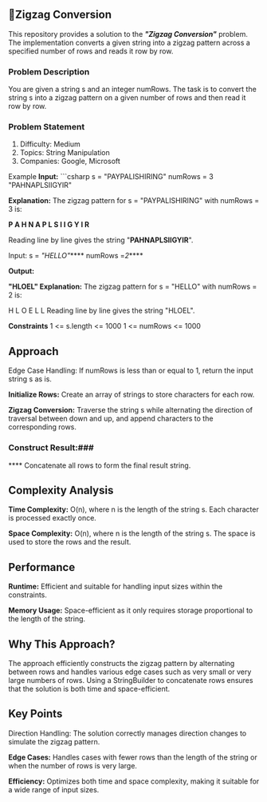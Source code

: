 ## 🐛Zigzag Conversion

This repository provides a solution to the **_"Zigzag Conversion"_** problem. The implementation converts a given string
into a zigzag pattern across a specified number of rows and reads it row by row.

### Problem Description

You are given a string s and an integer numRows. The task is to convert the string s into a zigzag pattern on a given
number of rows and then read it row by row.

### Problem Statement

1. Difficulty: Medium
2. Topics: String Manipulation
3. Companies: Google, Microsoft

Example
**Input:** ```csharp s = "PAYPALISHIRING" numRows = 3 "PAHNAPLSIIGYIR"

**Explanation:** The zigzag pattern for s = "PAYPALISHIRING" with numRows = 3 is:

**P A H N A P L S I I G Y I R**

Reading line by line gives the string "**PAHNAPLSIIGYIR**".

Input: s = _"HELLO"_**** numRows =_2_****

**Output:**

**"HLOEL" Explanation:** The zigzag pattern for s = "HELLO" with numRows = 2 is:

H L O E L L Reading line by line gives the string "HLOEL".

**Constraints**
1 <= s.length <= 1000 1 <= numRows <= 1000

## Approach

Edge Case Handling: If numRows is less than or equal to 1, return the input string s as is.

**Initialize Rows:** Create an array of strings to store characters for each row.

**Zigzag Conversion:** Traverse the string s while alternating the direction of traversal between down and up, and
append characters to the corresponding rows.

### Construct Result:###

**** Concatenate all rows to form the final result string.

## Complexity Analysis

**Time Complexity:** O(n), where n is the length of the string s. Each character is processed exactly once.

**Space Complexity:** O(n), where n is the length of the string s. The space is used to store the rows and the result.

## Performance

**Runtime:** Efficient and suitable for handling input sizes within the constraints.

**Memory Usage:** Space-efficient as it only requires storage proportional to the length of the string.

## Why This Approach?

The approach efficiently constructs the zigzag pattern by alternating between rows and handles various edge cases such
as very small or very large numbers of rows. Using a StringBuilder to concatenate rows ensures that the solution is both
time and space-efficient.

## Key Points

Direction Handling: The solution correctly manages direction changes to simulate the zigzag pattern.

**Edge Cases:** Handles cases with fewer rows than the length of the string or when the number of rows is very large.

**Efficiency:** Optimizes both time and space complexity, making it suitable for a wide range of input sizes.
